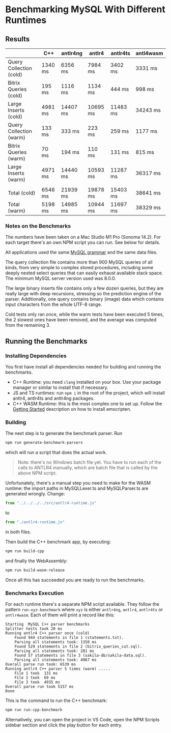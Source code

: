 # Benchmarking MySQL With Different Runtimes

## Results

||C++|antlr4ng|antlr4|antlr4ts|antl4wasm|
|---|---|---|---|---|---|
|Query Collection (cold)|1340 ms|6356 ms|7984 ms|3402 ms|3331 ms|
|Bitrix Queries (cold)|195 ms|1116 ms|1134 ms|444 ms|998 ms|
|Large Inserts (cold)|4981 ms|14407 ms|10695 ms|11483 ms|34243 ms|
|Query Collection (warm)|133 ms|333 ms|223 ms|259 ms|1177 ms|
|Bitrix Queries (warm)|70 ms|194 ms|110 ms|131 ms|815 ms|
|Large Inserts (warm)|4971 ms|14440 ms|10593 ms|11287 ms|36317 ms|
|||||||
|Total (cold)|6546 ms|21939 ms|19878 ms|15403 ms|38641 ms|
|Total (warm)|5198 ms|14985 ms|10944 ms|11697 ms|38329 ms|

### Notes on the Benchmarks

The numbers have been taken on a Mac Studio M1 Pro (Sonoma 14.2). For each target there's an own NPM script you can run. See below for details.

All applications used the same [MySQL grammar](https://github.com/mysql/mysql-shell-plugins/tree/master/gui/frontend/src/parsing/mysql) and the same data files.

The query collection file contains more than 900 MySQL queries of all kinds, from very simple to complex stored procedures, including some deeply nested select queries that can easily exhaust available stack space. The minimum MySQL server version used was 8.0.0.

The large binary inserts file contains only a few dozen queries, but they are really large with deep recursions, stressing so the prediction engine of the parser. Additionally, one query contains binary (image) data which contains input characters from the whole UTF-8 range.

Cold tests only ran once, while the warm tests have been executed 5 times, the 2 slowest ones have been removed, and the average was computed from the remaining 3.

## Running the Benchmarks

### Installing Dependencies

You first have install all dependencies needed for building and running the benchmarks.

- C++ Runtime: you need `clang` installed on your box. Use your package manager or similar to install that if necessary.
- JS and TS runtimes: run `npm i` in the root of the project, which will install antlr4, antlr4ts and antlr4ng packages.
- C++ WASM Runtime: this is the most complex one to set up. Follow the [Getting Started](https://emscripten.org/docs/getting_started/downloads.html) description on how to install emscripten.

### Building

The next step is to generate the benchmark parser. Run

```bash
npm run generate-benchmark-parsers
```

which will run a script that does the actual work.

> Note: there's no Windows batch file yet. You have to run each of the calls to ANTLR4 manually, which are batch file that is called by the above NPM script.

Unfortunately, there's a manual step you need to make for the WASM runtime: the import paths in MySQLLexer.ts and MySQLParser.ts are generated wrongly. Change:

```typescript
from "../../../../src/antlr4-runtime.js"
```

to

```typescript
from "./antlr4-runtime.js"
```

in both files.

Then build the C++ benchmark app, by executing:

```bash
npm run build-cpp
```

and finally the WebAssembly:

```bash
npm run build-wasm-release
```

Once all this has succeeded you are ready to run the benchmarks.

### Benchmarks Execution

For each runtime there's a separate NPM script available. They follow the pattern `run-xyz-benchmark` where `xyz` is either `antlr4ng`, `antlr4`, `antlr4ts` or `antlr4wasm`. Each of them will print a record like this:

```
Starting  MySQL C++ parser benchmarks
Splitter tests took 20 ms
Running antlr4 C++ parser once (cold)
    Found 944 statements in file 1 (statements.txt).
    Parsing all statements took: 1350 ms
    Found 529 statements in file 2 (bitrix_queries_cut.sql).
    Parsing all statements took: 201 ms
    Found 57 statements in file 3 (sakila-db/sakila-data.sql).
    Parsing all statements took: 4967 ms
Overall parse run took: 6539 ms
Running antlr4 C++ parser 5 times (warm) .....
    File 1 took  131 ms
    File 2 took  69 ms
    File 3 took  4935 ms
Overall parse run took 5157 ms
Done
```

This is the command to run the C++ benchmark:

```bash
npm run run-cpp-benchmark
```

Alternatively, you can open the project in VS Code, open the NPM Scripts sidebar section and click the play button for each entry.
